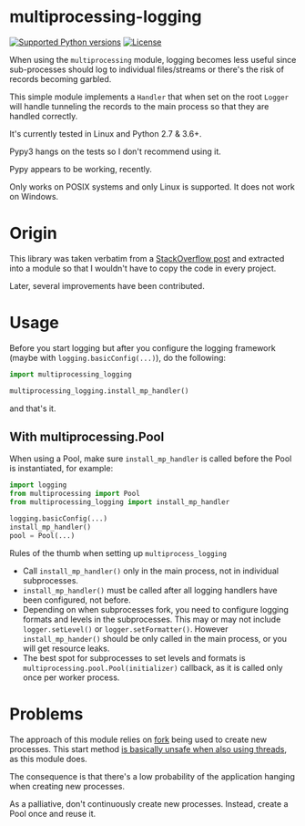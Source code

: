 # multiprocessing-logging

[![Supported Python versions](https://img.shields.io/pypi/pyversions/multiprocessing-logging.svg)](https://pypi.python.org/pypi/multiprocessing-logging/)
[![License](https://img.shields.io/pypi/l/multiprocessing-logging.svg)](https://pypi.python.org/pypi/multiprocessing-logging/)


When using the `multiprocessing` module, logging becomes less useful since
sub-processes should log to individual files/streams or there's the risk of
records becoming garbled.

This simple module implements a `Handler` that when set on the root
`Logger` will handle tunneling the records to the main process so that
they are handled correctly.

It's currently tested in Linux and Python 2.7 & 3.6+.

Pypy3 hangs on the tests so I don't recommend using it.

Pypy appears to be working, recently.

Only works on POSIX systems and only Linux is supported. It does not work on Windows.

# Origin

This library was taken verbatim from a [StackOverflow post](http://stackoverflow.com/questions/641420/how-should-i-log-while-using-multiprocessing-in-python)
and extracted into a module so that I wouldn't have to copy the code in every
project.

Later, several improvements have been contributed.

# Usage

Before you start logging but after you configure the logging framework (maybe with `logging.basicConfig(...)`), do the following:

```py
import multiprocessing_logging

multiprocessing_logging.install_mp_handler()
```

and that's it.

## With multiprocessing.Pool

When using a Pool, make sure `install_mp_handler` is called before the Pool is instantiated, for example:

```py
import logging
from multiprocessing import Pool
from multiprocessing_logging import install_mp_handler

logging.basicConfig(...)
install_mp_handler()
pool = Pool(...)
```

Rules of the thumb when setting up `multiprocess_logging`

- Call `install_mp_handler()` only in the main process, not in individual subprocesses.
- `install_mp_handler()` must be called after all logging handlers have been configured, not before.
- Depending on when subprocesses fork, you need to configure logging formats and levels in the subprocesses.
  This may or may not include `logger.setLevel()` or `logger.setFormatter()`. However `install_mp_hander()`
  should be only called in the main process, or you will get resource leaks.
- The best spot for subprocesses to set levels and formats is `multiprocessing.pool.Pool(initializer)` callback,
  as it is called only once per worker process.

# Problems
The approach of this module relies on
[fork](https://docs.python.org/3.9/library/multiprocessing.html#multiprocessing.set_start_method)
being used to create new processes. This start method
[is basically unsafe when also using threads](https://bugs.python.org/issue37429),
as this module does.

The consequence is that there's a low probability of the application hanging
when creating new processes.

As a palliative, don't continuously create new processes. Instead, create a
Pool once and reuse it.
